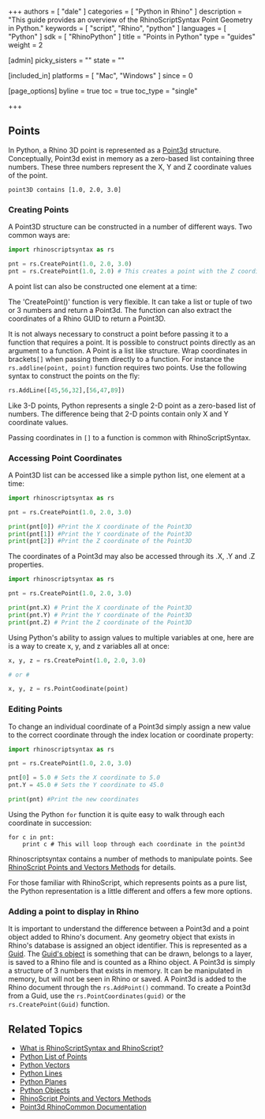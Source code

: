 +++
authors = [ "dale" ]
categories = [ "Python in Rhino" ]
description = "This guide provides an overview of the RhinoScriptSyntax Point Geometry in Python."
keywords = [ "script", "Rhino", "python" ]
languages = [ "Python" ]
sdk = [ "RhinoPython" ]
title = "Points in Python"
type = "guides"
weight = 2

[admin]
picky_sisters = ""
state = ""

[included_in]
platforms = [ "Mac", "Windows" ]
since = 0

[page_options]
byline = true
toc = true
toc_type = "single"

+++

## Points

In Python, a Rhino 3D point is represented as a [Point3d](http://developer.rhino3d.com/api/RhinoCommon/html/T_Rhino_Geometry_Point3d.htm) structure. Conceptually, Point3d exist in memory as a zero-based list containing three numbers.  These three numbers represent the X, Y and Z coordinate values of the point.

```
point3D contains [1.0, 2.0, 3.0]  
```

### Creating Points

A Point3D structure can be constructed in a number of different ways.  Two common ways are:

```python
import rhinoscriptsyntax as rs

pnt = rs.CreatePoint(1.0, 2.0, 3.0)
pnt = rs.CreatePoint(1.0, 2.0) # This creates a point with the Z coordinate set to 0
```
A point list can also be constructed one element at a time:

The 'CreatePoint()' function is very flexible.  It can take a list or tuple of two or 3 numbers and return a Point3d.  The function can also extract the coordinates of a Rhino GUID to return a Point3D.

It is not always necessary to construct a point before passing it to a function that requires a point. It is possible to construct points directly as an argument to a function.  A Point is a list like structure. Wrap coordinates in brackets`[]` when passing them directly to a function. For instance the `rs.addline(point, point)` function requires two points.  Use the following syntax to construct the points on the fly:

```python
rs.AddLine([45,56,32],[56,47,89])
```
Like 3-D points, Python represents a single 2-D point as a zero-based list of numbers.  The difference being that 2-D points contain only X and Y coordinate values.

Passing coordinates in `[]`  to a function is common with RhinoScriptSyntax.

### Accessing Point Coordinates

A Point3D list can be accessed like a simple python list, one element at a time:

```python
import rhinoscriptsyntax as rs

pnt = rs.CreatePoint(1.0, 2.0, 3.0)

print(pnt[0]) #Print the X coordinate of the Point3D
print(pnt[1]) #Print the Y coordinate of the Point3D
print(pnt[2]) #Print the Z coordinate of the Point3D
```

The coordinates of a Point3d may also be accessed through its .X, .Y and .Z properties.

```python
import rhinoscriptsyntax as rs

pnt = rs.CreatePoint(1.0, 2.0, 3.0)

print(pnt.X) # Print the X coordinate of the Point3D
print(pnt.Y) # Print the Y coordinate of the Point3D
print(pnt.Z) # Print the Z coordinate of the Point3D
```

Using Python's ability to assign values to multiple variables at one, here are is a way to create x, y, and z variables all at once:

```python
x, y, z = rs.CreatePoint(1.0, 2.0, 3.0)

# or #

x, y, z = rs.PointCoodinate(point)
```

### Editing Points

To change an individual coordinate of a Point3d simply assign a new value to the correct coordinate through the index location or coordinate property:

```python
import rhinoscriptsyntax as rs

pnt = rs.CreatePoint(1.0, 2.0, 3.0)

pnt[0] = 5.0 # Sets the X coordinate to 5.0
pnt.Y = 45.0 # Sets the Y coordinate to 45.0

print(pnt) #Print the new coordinates
```

Using the Python `for` function it is quite easy to walk through each coordinate in succession:

```
for c in pnt:
    print c # This will loop through each coordinate in the point3d
```

Rhinoscriptsyntax contains a number of methods to manipulate points.  See [RhinoScript Points and Vectors Methods](/guides/rhinopython/python-rhinoscriptsyntax-point-vector-methods) for details.

For those familiar with RhinoScript, which represents points as a pure list, the Python representation is a little different and offers a few more options.

### Adding a point to display in Rhino

It is important to understand the difference between a Point3d and a point object added to Rhino's document.  Any geometry object that exists in Rhino's database is assigned an object identifier.  This is represented as a [Guid](/guides/rhinopython/python-rhinoscriptsyntax-objects). The [Guid's object](/guides/rhinopython/python-rhinoscriptsyntax-objects) is something that can be drawn, belongs to a layer, is saved to a Rhino file and is counted as a Rhino object.  A Point3d is simply a structure of 3 numbers that exists in memory.  It can be manipulated in memory, but will not be seen in Rhino or saved.  A Point3d is added to the Rhino document through the `rs.AddPoint()` command.  To create a Point3d from a Guid, use the `rs.PointCoordinates(guid)` or the `rs.CreatePoint(Guid)` function.

## Related Topics

- [What is RhinoScriptSyntax and RhinoScript?](/guides/rhinopython/what-is-rhinopython)
- [Python List of Points](/guides/rhinopython/python-rhinoscriptsyntax-list-points)
- [Python Vectors](/guides/rhinopython/python-rhinoscriptsyntax-vectors)
- [Python Lines](/guides/rhinopython/python-rhinoscriptsyntax-lines)
- [Python Planes](/guides/rhinopython/python-rhinoscriptsyntax-plane)
- [Python Objects](/guides/rhinopython/python-rhinoscriptsyntax-objects)
- [RhinoScript Points and Vectors Methods](/guides/rhinopython/python-rhinoscriptsyntax-point-vector-methods)
- [Point3d RhinoCommon Documentation](http://developer.rhino3d.com/api/RhinoCommon/html/T_Rhino_Geometry_Point3d.htm)
